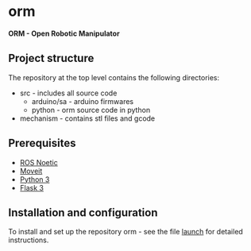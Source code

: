 # orm

**ORM - Open Robotic Manipulator**

## Project structure

The repository at the top level contains the following directories:

- src - includes all source code
   - arduino/sa - arduino firmwares
   - python - orm source code in python
- mechanism - contains stl files and gcode

## Prerequisites
- [ROS Noetic](http://wiki.ros.org/noetic)
- [Moveit](https://moveit.ros.org/install/)
- [Python 3](https://www.python.org/downloads/)
- [Flask 3](https://flask.palletsprojects.com/en/3.0.x/installation/)

## Installation and configuration

To install and set up the repository orm - see the file [launch](launch.md) for detailed instructions.